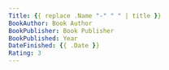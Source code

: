 ```yaml
---
Title: {{ replace .Name "-" " " | title }}
BookAuthor: Book Author
BookPublisher: Book Publisher
BookPublished: Year
DateFinished: {{ .Date }}
Rating: 3
---
```


